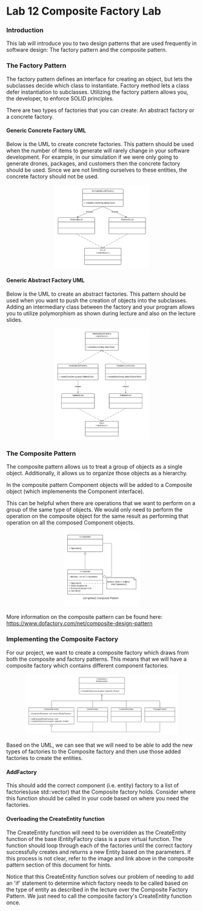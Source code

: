 # Lab 12 Composite Factory Lab

### Introduction

This lab will introduce you to two design patterns that are used frequently in software design: The factory pattern and the composite pattern.

### The Factory Pattern

The factory pattern defines an interface for creating an object, but lets the subclasses decide which class to instantiate. Factory method lets a class defer instantiation to subclasses. Utilizing the factory pattern allows you, the developer, to enforce SOLID principles.

There are two types of factories that you can create: An abstract factory or a concrete factory. 

#### Generic Concrete Factory UML

Below is the UML to create concrete factories. This pattern should be used when the number of items to generate will rarely change in your software development. For example, in our simulation if we were only going to generate drones, packages, and customers then the concrete factory should be used. Since we are not limiting ourselves to these entities, the concrete factory should not be used.

<p align="center"><img src="ConcreteFactory.png" alt="github issues" width="50%"></p>

#### Generic Abstract Factory UML

Below is the UML to create an abstract factories. This pattern should be used when you want to push the creation of objects into the subclasses. Adding an intermediary class between the factory and your program allows you to utilize polymorphism as shown during lecture and also on the lecture slides.

<p align="center"> <img src="AbstractFactory.png" alt="github issues" width="50%"> </p>

### The Composite Pattern

The composite pattern allows us to treat a group of objects as a single object. Additionally, it allows us to organize those objects as a hierarchy. 

In the composite pattern Component objects will be added to a Composite object (which implemenents the Component interface).

This can be helpful when there are operations that we want to perform on a group of the same type of objects. We would only need to perform the operation on the composite object for the same result as performing that operation on all the composed Component objects. 

<p align="center"> <img src="CompositePattern.png" alt="github issues" width="40%"> </p>

More information on the composite pattern can be found here: https://www.dofactory.com/net/composite-design-pattern

### Implementing the Composite Factory

For our project, we want to create a composite factory which draws from both the composite and factory patterns. This means that we will have a composite factory which contains different component factories. 

<p align="center"> <img src="CompositeFactoryUML.png" alt="github issues" width="80%"> </p>

Based on the UML, we can see that we will need to be able to add the new types of factories to the Composite factory and then use those added factories to create the entities. 

#### AddFactory
This should add the correct component (i.e. entity) factory to a list of factories(use std::vector) that the Composite factory holds. Consider where this function should be called in your code based on where you need the factories. 

#### Overloading the CreateEntity function
The CreateEntity function will need to be overridden as the CreateEntity function of the base IEntityFactory class is a pure virtual function. The function should loop through each of the factories until the correct factory successfully creates and returns a new Entity based on the parameters. If this process is not clear, refer to the image and link above in the composite pattern section of this document for hints.  

Notice that this CreateEntity function solves our problem of needing to add an 'if' statement to determine which factory needs to be called based on the type of entity as described in the lecture over the Composite Factory Pattern. We just need to call the composite factory's CreateEntity function once. 
